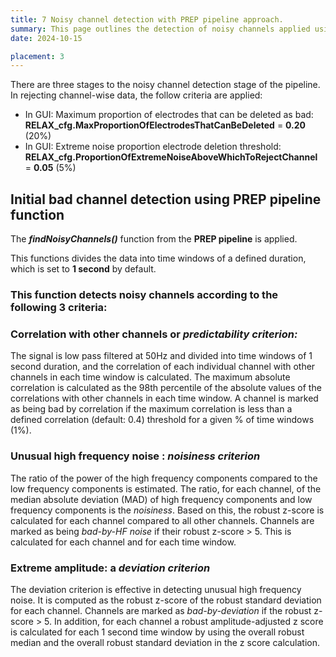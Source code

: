```yaml
---
title: 7 Noisy channel detection with PREP pipeline approach.
summary: This page outlines the detection of noisy channels applied using an approach from the PREP pipeline.
date: 2024-10-15

placement: 3
---
```

There are three stages to the noisy channel detection stage of the pipeline. In rejecting channel-wise data, the follow criteria are applied: 

- In GUI: Maximum proportion of electrodes that can be deleted as bad: **RELAX_cfg.MaxProportionOfElectrodesThatCanBeDeleted** = **0.20** (20%)
- In GUI: Extreme noise proportion electrode deletion threshold: **RELAX_cfg.ProportionOfExtremeNoiseAboveWhichToRejectChannel** = **0.05** (5%)

## Initial bad channel detection using PREP pipeline function

The ***findNoisyChannels()*** function from the **PREP pipeline** is applied. 

This functions divides the data into time windows of a defined duration, which is set to **1 second** by default.

### This function detects noisy channels according to the following 3 criteria:

### Correlation with other channels or *predictability criterion:*

The signal is low pass filtered at 50Hz and divided into time windows of 1 second duration, and the correlation of each individual channel with other channels in each time window is calculated. The maximum absolute correlation is calculated as the 98th percentile of the absolute values of the correlations with other channels in each time window. A channel is marked as being bad by correlation if the maximum correlation is less than a defined correlation (default: 0.4) threshold for a given % of time windows (1%).  

### Unusual high frequency noise : *noisiness criterion*

The ratio of the power of the high frequency components compared to the low frequency components is estimated. The ratio, for each channel, of the median absolute deviation (MAD) of high frequency components and  low frequency components is the *noisiness*. Based on this, the robust z-score is calculated for each channel compared to all other channels. Channels are marked as being *bad-by-HF noise* if their robust z-score > 5. This is calculated for each channel and for each time window. 

### Extreme amplitude: a *deviation criterion*

The deviation criterion is effective in detecting unusual high frequency noise. It is computed as the robust z-score of the robust standard deviation for each channel. Channels are marked as *bad-by-deviation* if the robust z-score > 5. In addition, for each channel a robust amplitude-adjusted z score is calculated for each 1 second time window by using the overall robust median and the overall robust standard deviation in the z score calculation.